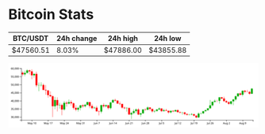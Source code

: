 # Bitcoin Stats

BTC/USDT|24h change|24h high|24h low|
|---|---|---|---|
|$47560.51|8.03%|$47886.00|$43855.88|

<img src="./chart.svg">
